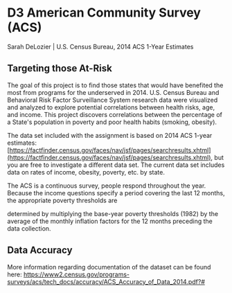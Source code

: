 # D3 American Community Survey (ACS) 

Sarah DeLozier | U.S. Census Bureau, 2014 ACS 1-Year Estimates

## Targeting those At-Risk

The goal of this project is to find those states that would have benefited the most from programs for the underserved in 2014. U.S. Census Bureau and Behavioral Risk Factor Surveillance System research data were visualized and analyzed to explore potential correlations between health risks, age, and income. This project discovers correlations between the percentage of a State's population in poverty and poor health habits (smoking, obesity).

The data set included with the assignment is based on 2014 ACS 1-year estimates: [https://factfinder.census.gov/faces/nav/jsf/pages/searchresults.xhtml](https://factfinder.census.gov/faces/nav/jsf/pages/searchresults.xhtml), but you are free to investigate a different data set. The current data set includes data on rates of income, obesity, poverty, etc. by state. 

The ACS is a continuous survey, people respond throughout the year. Because the income questions specify a period covering the last 12 months, the appropriate poverty thresholds are

determined by multiplying the base-year poverty thresholds (1982) by the average of the monthly inflation factors for the 12 months preceding the data collection. 

## Data Accuracy

More information regarding documentation of the dataset can be found here: https://www2.census.gov/programs-surveys/acs/tech_docs/accuracy/ACS_Accuracy_of_Data_2014.pdf?#
